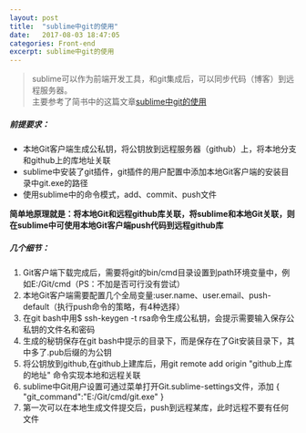 ```yaml
---
layout: post
title:  "sublime中git的使用"
date:   2017-08-03 18:47:05
categories: Front-end
excerpt: sublime中git的使用
---
```

> sublime可以作为前端开发工具，和git集成后，可以同步代码（博客）到远程服务器。  
主要参考了简书中的这篇文章[sublime中git的使用](http://www.jianshu.com/p/c3fabbeebbeb)

##### 前提要求：

   * 本地Git客户端生成公私钥，将公钥放到远程服务器（github）上，将本地分支和github上的库地址关联
   * sublime中安装了git插件，git插件的用户配置中添加本地Git客户端的安装目录中git.exe的路径
   * 使用sublime中的命令模式，add、commit、push文件

**简单地原理就是：将本地Git和远程github库关联，将sublime和本地Git关联，则在sublime中可使用本地Git客户端push代码到远程github库**

##### 几个细节：
   1. Git客户端下载完成后，需要将git的bin/cmd目录设置到path环境变量中，例如E:/Git/cmd（PS：不加是否可行没有尝试）
   2. 本地Git客户端需要配置几个全局变量:user.name、user.email、push-default（执行push命令的策略，有4种选择）
   3. 在git bash中用$ ssh-keygen -t rsa命令生成公私钥，会提示需要输入保存公私钥的文件名和密码
   4. 生成的秘钥保存在git bash中提示的目录下，而是保存在了Git安装目录下，其中多了.pub后缀的为公钥
   5. 将公钥放到github,在github上建库后，用git remote add origin "github上库的地址" 命令实现本地和远程关联
   6. sublime中Git用户设置可通过菜单打开Git.sublime-settings文件，添加
   		{
	       "git_command":"E:/Git/cmd/git.exe"
        }
   7. 第一次可以在本地生成文件提交后，push到远程某库，此时远程不要有任何文件
